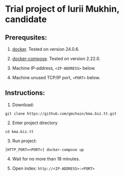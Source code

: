# Trial project of Iurii Mukhin, candidate

## Prerequsites:

1. [docker](https://www.docker.com/). Tested on version 24.0.6.

2. [docker-compose](https://docs.docker.com/compose/gettingstarted/). Tested on version 2.22.0.

3. Machine IP-address, `<IP-ADDRESS>` below.

4. Machine unused TCP/IP port, `<PORT>` below.

## Instructions:

1. Download:
```
git clone https://github.com/gmchain/kma.biz.tt.git
```
2. Enter project directory
```
cd kma.biz.tt
```
3. Run project:
```
[HTTP_PORT=<PORT>] docker-compose up
```
4. Wait for no more than 18 minutes.

5. Open index: `http://<IP-ADDRESS>:<PORT>`

